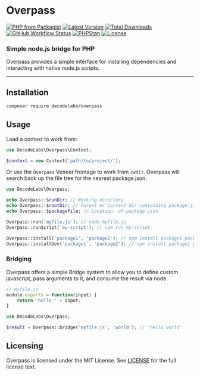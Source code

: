 # Overpass

[![PHP from Packagist](https://img.shields.io/packagist/php-v/decodelabs/overpass?style=flat)](https://packagist.org/packages/decodelabs/overpass)
[![Latest Version](https://img.shields.io/packagist/v/decodelabs/overpass.svg?style=flat)](https://packagist.org/packages/decodelabs/overpass)
[![Total Downloads](https://img.shields.io/packagist/dt/decodelabs/overpass.svg?style=flat)](https://packagist.org/packages/decodelabs/overpass)
[![GitHub Workflow Status](https://img.shields.io/github/actions/workflow/status/decodelabs/overpass/integrate.yml?branch=develop)](https://github.com/decodelabs/overpass/actions/workflows/integrate.yml)
[![PHPStan](https://img.shields.io/badge/PHPStan-enabled-44CC11.svg?longCache=true&style=flat)](https://github.com/phpstan/phpstan)
[![License](https://img.shields.io/packagist/l/decodelabs/overpass?style=flat)](https://packagist.org/packages/decodelabs/overpass)

### Simple node.js bridge for PHP

Overpass provides a simple interface for installing dependencies and interacting with native node.js scripts.

---


## Installation

```bash
composer require decodelabs/overpass
```

## Usage

Load a context to work from:

```php
use DecodeLabs\Overpass\Context;

$context = new Context('path/to/project/');
```

Or use the `Overpass` Veneer frontage to work from `cwd()`.
Overpass will search back up the file tree for the nearest package.json.


```php
use DecodeLabs\Overpass;

echo Overpass::$runDir; // Working directory
echo Overpass::$rootDir; // Parent or current dir containing package.json
echo Overpass::$packageFile; // Location  of package.json

Overpass::run('myfile.js'); // node myfile.js
Overpass::runScript('my-script'); // npm run my-script

Overpass::install('package1', 'package2'); // npm install package1 package2
Overpass::installDev('package1', 'package2'); // npm install package1 package2 --save-dev
```

### Bridging

Overpass offers a simple Bridge system to allow you to define custom javascript, pass arguments to it, and consume the result via node.

```javascript
// myfile.js
module.exports = function(input) {
    return 'hello ' + input;
}
```

```php
use DecodeLabs\Overpass;

$result = Overpass::bridge('myfile.js', 'world'); // 'hello world'
```

## Licensing
Overpass is licensed under the MIT License. See [LICENSE](./LICENSE) for the full license text.

